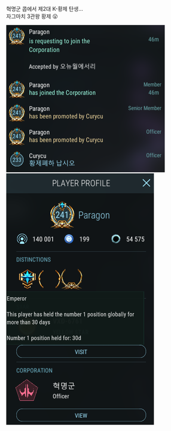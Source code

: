 혁명군 콥에서 제2대 K-황제 탄생...   
자그마치 3관왕 황제 :open_mouth:  

![](../assets/20230318_The_Emperor_in_Corp_01.png)  
![](../assets/20230318_The_Emperor_in_Corp_02.png)  
